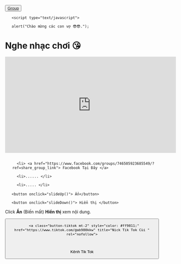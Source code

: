  
<button>
   <a href="https://www.facebook.com/profile.php?id=100066421973540&mibextid=ZbWKwL"> Group  </a>
</button>
</div>
<div>
    
       <script type="text/javascript"> 

       alert("Chào mừng các con vợ 😎😎.");  

   </script>
   
<div>
   <style type="text/css">

      h1, p {

         font-family: Times New Roman;

         color: red;	

      }

   </style>

<div class="a">

<body>

   <h1> Nghe nhạc chơi 😘</h1>
   
   
<div>



   
<iframe width="560" height="315" src="https://www.youtube.com/embed/TquZ7-QbSic" title="YouTube video player" frameborder="0" allow="accelerometer; autoplay; clipboard-write; encrypted-media; gyroscope; picture-in-picture; web-share" allowfullscreen></iframe>





<div>
   <html>

<head>

   <title> Try It Yourself </title>

   <style type="text/css">

      ul#demo {

         max-height: 100px;

         overflow-y: hidden;

      

         /* this will animate the element for 1

            second when its properties change */

         transition: all 1s;

      }

   </style>

</head>

<body>

   <ul id="demo">

      <li> <a href="https://www.facebook.com/groups/746505923685549/?ref=share_group_link"> Facebook Tại Đây </a>

</li>

      <li>...... </li>

      <li>..... </li>

      <li> ..... </li>

   </ul>

   <div>

       <button onclick="slideUp()"> Ẩn</button>

       <button onclick="slideDown()"> Hiển thị </button>

   </div>

   <p> Click <b>Ẩn</b> (Biến mất) <b>Hiển thị</b> xem nội dung. </p>

   <script>

      function slideUp() {

         var elem = document.getElementById("demo");

      

         elem.style.maxHeight = "0px";

      }
      function slideDown() {

          var elem = document.getElementById("demo");

       

          elem.style.maxHeight = "100px";

      }
        </script>

</body>

</html>
   <div>
      <button>





      <a class="button-tiktok mt-2" style="color: #ff9811;" href="https://www.tiktok.com/@ab980kkw" title="Nick Tik Tok Cùi " rel="nofollow">

<svg xmlns="http://www.w3.org/2000/svg" width="30" height="16" fill="currentColor" class="bi bi-tiktok" viewBox="0 0 26 16">

<path d="M9 0h1.98c.144.715.54 1.617 1.235 2.512C12.895 3.389 13.797 4 15 4v2c-1.753 0-3.07-.814-4-1.829V11a5 5 0 1 1-5-5v2a3 3 0 1 0 3 3V0Z"></path>


         

      
</svg> Kênh Tik Tok 
      
</a>
         </button>
    

   
